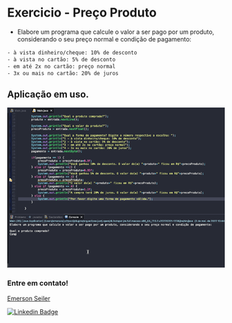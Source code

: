 # Exercicio - Preço Produto
- Elabore um programa que calcule o valor a ser pago por um produto, considerando o seu preço normal e condição de pagamento:
````
- à vista dinheiro/cheque: 10% de desconto
- à vista no cartão: 5% de desconto
- em até 2x no cartão: preço normal
- 3x ou mais no cartão: 20% de juros
````

## Aplicação em uso.

![Gif Exercicio](./img/exercicio.gif)

### Entre em contato!

[Emerson Seiler](https://www.linkedin.com/in/seileremerson/)

[![Linkedin Badge](https://img.shields.io/badge/-seileremerson-blue?style=flat-square&logo=Linkedin&logoColor=white&link=https://www.linkedin.com/in/diogoalvesti/)](https://www.linkedin.com/in/seileremerson/)